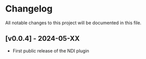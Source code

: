 # Changelog

All notable changes to this project will be documented in this file.


## [v0.0.4] - 2024-05-XX

- First public release of the NDI plugin
